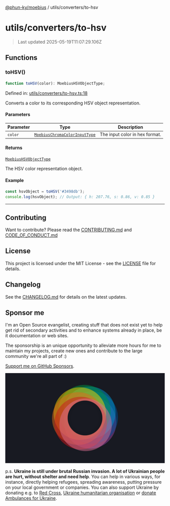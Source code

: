 [@phun-ky/moebius](../../README.md) / utils/converters/to-hsv

# utils/converters/to-hsv

> Last updated 2025-05-19T11:07:29.106Z

##

## Functions

### toHSV()

```ts
function toHSV(color): MoebiusHSVObjectType;
```

Defined in: [utils/converters/to-hsv.ts:18](https://github.com/phun-ky/moebius/blob/main/src/utils/converters/to-hsv.ts#L18)

Converts a color to its corresponding HSV object representation.

#### Parameters

| Parameter | Type                                                                        | Description                    |
| --------- | --------------------------------------------------------------------------- | ------------------------------ |
| `color`   | [`MoebiusChromaColorInputType`](../../types.md#moebiuschromacolorinputtype) | The input color in hex format. |

#### Returns

[`MoebiusHSVObjectType`](../../types.md#moebiushsvobjecttype)

The HSV color representation object.

#### Example

```ts
const hsvObject = toHSV('#3498db');
console.log(hsvObject); // Output: { h: 207.76, s: 0.86, v: 0.85 }
```

---

## Contributing

Want to contribute? Please read the [CONTRIBUTING.md](https://github.com/phun-ky/moebius/blob/main/CONTRIBUTING.md) and [CODE_OF_CONDUCT.md](https://github.com/phun-ky/moebius/blob/main/CODE_OF_CONDUCT.md)

## License

This project is licensed under the MIT License - see the [LICENSE](https://github.com/phun-ky/moebius/blob/main/LICENSE) file for details.

## Changelog

See the [CHANGELOG.md](https://github.com/phun-ky/moebius/blob/main/CHANGELOG.md) for details on the latest updates.

## Sponsor me

I'm an Open Source evangelist, creating stuff that does not exist yet to help get rid of secondary activities and to enhance systems already in place, be it documentation or web sites.

The sponsorship is an unique opportunity to alleviate more hours for me to maintain my projects, create new ones and contribute to the large community we're all part of :)

[Support me on GitHub Sponsors](https://github.com/sponsors/phun-ky).

![logo](https://github.com/phun-ky/moebius/blob/main/public/images/logo/logo-ring.png?raw=true)

p.s. **Ukraine is still under brutal Russian invasion. A lot of Ukrainian people are hurt, without shelter and need help**. You can help in various ways, for instance, directly helping refugees, spreading awareness, putting pressure on your local government or companies. You can also support Ukraine by donating e.g. to [Red Cross](https://www.icrc.org/en/donate/ukraine), [Ukraine humanitarian organisation](https://savelife.in.ua/en/donate-en/#donate-army-card-weekly) or [donate Ambulances for Ukraine](https://www.gofundme.com/f/help-to-save-the-lives-of-civilians-in-a-war-zone).
